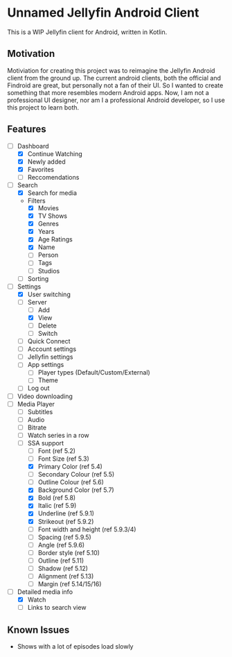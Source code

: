 # Unnamed Jellyfin Android Client

This is a WIP Jellyfin client for Android, written in Kotlin.

## Motivation

Motiviation for creating this project was to reimagine the Jellyfin Android client from the ground up. The current android clients, both the official and Findroid are great, but personally not a fan of their UI. So I wanted to create something that more resembles modern Android apps. Now, I am not a professional UI designer, nor am I a professional Android developer, so I use this project to learn both.

## Features

- [ ] Dashboard
  - [X] Continue Watching
  - [X] Newly added
  - [X] Favorites
  - [ ] Reccomendations
- [ ] Search
  - [X] Search for media
  - Filters
    - [X] Movies
    - [X] TV Shows
    - [X] Genres
    - [X] Years
    - [X] Age Ratings
    - [X] Name
    - [ ] Person
    - [ ] Tags
    - [ ] Studios
  - [ ] Sorting
- [ ] Settings
  - [X] User switching
  - [ ] Server
    - [ ] Add
    - [X] View
    - [ ] Delete
    - [ ] Switch
  - [ ] Quick Connect
  - [ ] Account settings
  - [ ] Jellyfin settings
  - [ ] App settings
    - [ ] Player types (Default/Custom/External)
    - [ ] Theme
  - [ ] Log out
- [ ] Video downloading
- [ ] Media Player
  - [ ] Subtitles
  - [ ] Audio
  - [ ] Bitrate
  - [ ] Watch series in a row
  - [ ] SSA support
    - [ ] Font (ref 5.2)
    - [ ] Font Size (ref 5.3)
    - [X] Primary Color (ref 5.4)
    - [ ] Secondary Colour (ref 5.5)
    - [ ] Outline Colour (ref 5.6)
    - [X] Background Color (ref 5.7)
    - [X] Bold (ref 5.8)
    - [X] Italic (ref 5.9)
    - [X] Underline (ref 5.9.1)
    - [X] Strikeout (ref 5.9.2)
    - [ ] Font width and height (ref 5.9.3/4)
    - [ ] Spacing  (ref 5.9.5)
    - [ ] Angle (ref 5.9.6)
    - [ ] Border style (ref 5.10)
    - [ ] Outline (ref 5.11)
    - [ ] Shadow (ref 5.12)
    - [ ] Alignment (ref 5.13)
    - [ ] Margin  (ref 5.14/15/16)
- [ ] Detailed media info
  - [X] Watch
  - [ ] Links to search view

## Known Issues

- Shows with a lot of episodes load slowly